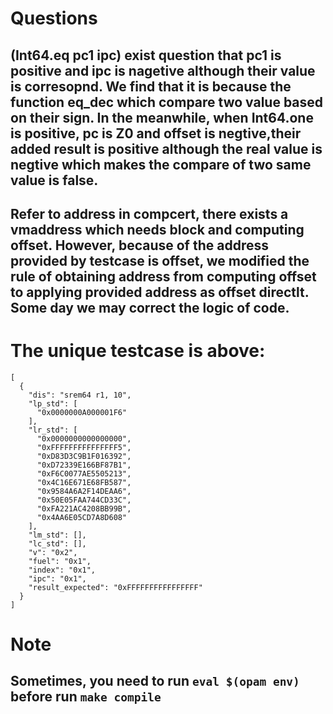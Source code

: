 # Questions
## (Int64.eq pc1 ipc) exist question that pc1 is positive and ipc is nagetive although their value is corresopnd. We find that it is because the function eq_dec which compare two value based on their sign. In the meanwhile, when Int64.one is positive, pc is Z0 and offset is negtive,their added result is positive although the real value is negtive which makes the compare of two same value is false.

## Refer to address in compcert, there exists a vmaddress which needs block and computing offset. However, because of the address provided by testcase is offset, we modified the rule of obtaining address from computing offset to applying provided address as offset directlt. Some day we may correct the logic of code.

# The unique testcase is above:
	[
	  {
	    "dis": "srem64 r1, 10",
	    "lp_std": [
	      "0x0000000A000001F6"
	    ],
	    "lr_std": [
	      "0x0000000000000000",
	      "0xFFFFFFFFFFFFFFF5",
	      "0xD83D3C9B1F016392",
	      "0xD72339E166BF87B1",
	      "0xF6C0077AE5505213",
	      "0x4C16E671E68FB587",
	      "0x9584A6A2F14DEAA6",
	      "0x50E05FAA744CD33C",
	      "0xFA221AC4208BB99B",
	      "0x4AA6E05CD7A8D608"
	    ],
	    "lm_std": [],
	    "lc_std": [],
	    "v": "0x2",
	    "fuel": "0x1",
	    "index": "0x1",
	    "ipc": "0x1",
	    "result_expected": "0xFFFFFFFFFFFFFFFF"
	  }
	]
	
# Note
## Sometimes, you need to run `eval $(opam env)` before run `make compile`
